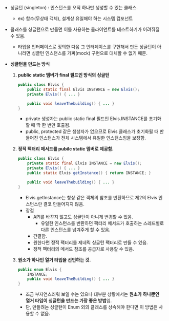- 싱글턴 (singleton) : 인스턴스를 오직 하나만 생성할 수 있는 클래스.
    - ex) 함수(무상태 객체), 설계상 유일해야 하는 시스템 컴포넌트
- 클래스를 싱글턴으로 만들면 이를 사용하는 클라이언트를 테스트하기가 어려줘질 수 있음.
    - 타입을 인터페이스로 정의한 다음 그 인터페이스를 구현해서 만든 싱글턴이 아니라면 싱글턴 인스턴스를 가짜(mock) 구현으로 대체할 수 없기 때문.

- **싱글턴을 만드는 방식**
    1. **public static 멤버가 final 필드인 방식의 싱글턴**
        
        ```java
        public class Elvis {
            public static final Elvis INSTANCE = new Elvis();
            private Elvis() { ... }
        
            public void leaveThebuilding() { ... }
        }
        ```
        
        - private 생성자는 public static final 필드인 Elvis.INSTANCE를 초기화할 때 딱 한 번만 호출됨.
        - public, protected 같은 생성자가 없으므로 Elvis 클래스가 초기화될 때 만들어진 인스턴스가 전체 시스템에서 유일한 인스턴스임을 보장함.
    2. **정적 팩터리 메서드를 pubilc static 멤버로 제공함.**
        
        ```java
        public class Elvis {
            private static final Elvis INSTANCE = new Elvis();
            private Elvis() { ... }
            public static Elvis getInstance() { return INSTANCE; }
        
            public void leaveThebuilding() { ... }
        }
        ```
        
        - Elvis.getInstance는 항상 같은 객체의 참조를 반환하므로 제2의 Elvis 인스턴스란 결코 만들어지지 않음.
        - 장점
            - API를 바꾸지 않고도 싱글턴이 아니게 변경할 수 있음.
                - 유일한 인스턴스를 반환하던 팩터리 메서드가 호출하는 스레드별로 다른 인스턴스를 넘겨주게 할 수 있음.
            - 간결함.
            - 원한다면 정적 팩터리를 제네릭 싱글턴 팩터리로 만들 수 있음.
            - 정적 팩터리의 메서드 참조를 공급자로 사용할 수 있음.
    3. **원소가 하나인 열거 타입을 선언하는 것.**
        
        ```java
        public enum Elvis {
            INSTANCE;
            public void leaveTheBuilding() { ... }
        }
        ```
        
        - 조금 부자연스러워 보일 수는 있으나 대부분 상황에서는 **원소가 하나뿐인 열거 타입이 싱글턴을 만드는 가장 좋은 방법**임.
        - 단, 만들려는 싱글턴이 Enum 외의 클래스를 상속해야 한다면 이 방법은 사용할 수 없음.
